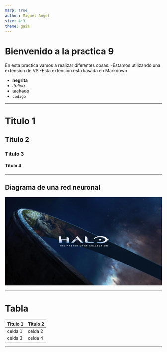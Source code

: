 ```yaml
---
marp: true
author: Miguel Angel 
size: 4:3
theme: gaia
---
```

# Bienvenido a la practica 9
En esta practica vamos a
realizar diferentes cosas:
-Estamos utilizando una extension de VS
-Esta extension esta basada
en Markdown

- **negrita**
- *italica*
- ~~tachado~~
- `codigo`

---
# Titulo 1
## Titulo 2
### Titulo 3
#### Titulo 4
---
## Diagrama  de una red neuronal
![width:800px](img.png)

---
#   Tabla
|Titulo 1|Titulo 2|
|---|---|
|celda 1|celda 2|
|celda 3|celda 4|

[comment]: <> (This is a
comment, it will not be 
include)

---
<!-- comentario -->
